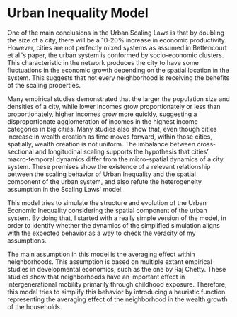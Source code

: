 # Urban Inequality Model
One of the main conclusions in the Urban Scaling Laws is that by doubling the size of a city, there will be a 10-20\% increase in economic productivity. However, cities are not perfectly mixed systems as assumed in Bettencourt et al.'s paper, the urban system is conformed by socio-economic clusters. This characteristic in the network produces the city to have some fluctuations in the economic growth depending on the spatial location in the system. This suggests that not every neighborhood is receiving the benefits of the scaling properties.
 
Many empirical studies demonstrated that the larger the population size and densities of a city, while lower incomes grow proportionately or less than proportionately, higher incomes grow more quickly, suggesting a disproportionate agglomeration of incomes in the highest income categories in big cities. Many studies also show that, even though cities increase in wealth creation as time moves forward, within those cities, spatially, wealth creation is not uniform. The imbalance between cross-sectional and longitudinal scaling supports the hypothesis that cities’ macro-temporal dynamics differ from the micro-spatial dynamics of a city system. These premises show the existence of a relevant relationship between the scaling behavior of Urban Inequality and the spatial component of the urban system, and also refute the heterogeneity assumption in the Scaling Laws' model. 

This model tries to simulate the structure and evolution of the Urban Economic Inequality considering the spatial component of the urban system. By doing that, I started with a really simple version of the model, in order to identify whether the dynamics of the simplified simulation aligns with the expected behavior as a way to check the veracity of my assumptions. 

The main assumption in this model is the averaging effect within neighborhoods. This assumption is based on multiple extant empirical studies in developmental economics, such as the one by Raj Chetty. These studies show that neighborhoods have an important effect in intergenerational mobility primarily through childhood exposure. Therefore, this model tries to simplify this behavior by introducing a heuristic function representing the averaging effect of the neighborhood in the wealth growth of the households. 
